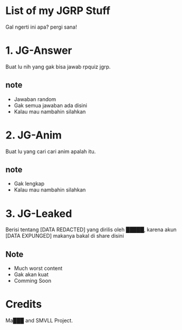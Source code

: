 # List of my JGRP Stuff
Gal ngerti ini apa? pergi sana!

# 1. JG-Answer
Buat lu nih yang gak bisa jawab rpquiz jgrp.

## note
* Jawaban random
* Gak semua jawaban ada disini
* Kalau mau nambahin silahkan

# 2. JG-Anim
Buat lu yang cari cari anim apalah itu.

## note
* Gak lengkap
* Kalau mau nambahin silahkan

# 3. JG-Leaked
Berisi tentang [DATA REDACTED] yang dirilis oleh █████, karena akun [DATA EXPUNGED] makanya bakal di share disini

## Note
* Much worst content
* Gak akan kuat
* Comming Soon

# Credits
Ma███ and SMVLL Project.

